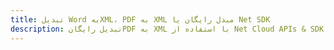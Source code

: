 ---title: تبدیل Word بهXML، PDF به XML مبدل رایگان یا Net SDKdescription: تبدیل رایگانPDF به XML با استفاده از Net Cloud APIs & SDK. همچنین اسناد Microsoft Word و OpenOffice را در Cloud ایجاد، ویرایش و رندر کنید.---